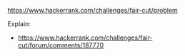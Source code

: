 https://www.hackerrank.com/challenges/fair-cut/problem

Explain:

- https://www.hackerrank.com/challenges/fair-cut/forum/comments/187770

